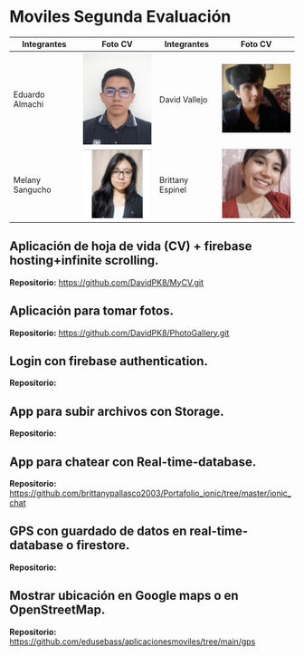 # Moviles Segunda Evaluación

| Integrantes     | Foto CV                                                                  | Integrantes      | Foto CV                                                              |
| --------------- | ------------------------------------------------------------------------ | ---------------- | -------------------------------------------------------------------- |
| Eduardo Almachi | <img src="img/fotocarnet.jpg" alt="Foto de Eduardo Almachi" width="150"> | David Vallejo   | <img src="img/image-2.png" alt="Foto de Davida Vallejo" width="150"> |
| Melany Sangucho | <img src="img/image-1.png" alt="Foto de Melany Sangucho" width="150">    | Brittany Espinel | <img src="img/image.png" alt="Foto de Brittany Espinel" width="150"> |

## Aplicación de hoja de vida (CV) + firebase hosting+infinite scrolling.

**Repositorio:**
https://github.com/DavidPK8/MyCV.git

## Aplicación para tomar fotos.

**Repositorio:**
https://github.com/DavidPK8/PhotoGallery.git

## Login con firebase authentication.

**Repositorio:**

## App para subir archivos con Storage.

**Repositorio:**

## App para chatear con Real-time-database.

**Repositorio:**
https://github.com/brittanypallasco2003/Portafolio_ionic/tree/master/ionic_chat

## GPS con guardado de datos en real-time-database o firestore.

**Repositorio:**

## Mostrar ubicación en Google maps o en OpenStreetMap.

**Repositorio:**
https://github.com/edusebass/aplicacionesmoviles/tree/main/gps
